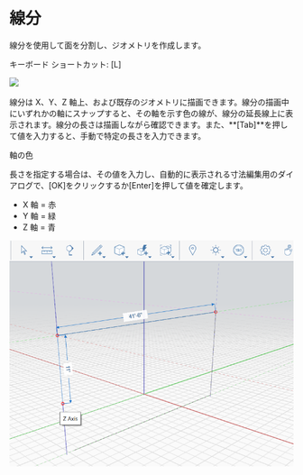 # 線分

線分を使用して面を分割し、ジオメトリを作成します。

キーボード ショートカット: [L]

![](../.gitbook/assets/line\_toolbar.png)

線分は X、Y、Z 軸上、および既存のジオメトリに描画できます。線分の描画中にいずれかの軸にスナップすると、その軸を示す色の線が、線分の延長線上に表示されます。線分の長さは描画しながら確認できます。また、**[Tab]**を押して値を入力すると、手動で特定の長さを入力できます。

軸の色

長さを指定する場合は、その値を入力し、自動的に表示される寸法編集用のダイアログで、[OK]をクリックするか[Enter]を押して値を確定します。

* X 軸 = 赤
* Y 軸 = 緑
* Z 軸 = 青

![](../.gitbook/assets/lines.png)
